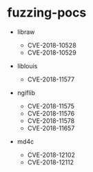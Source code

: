 # fuzzing-pocs

- libraw
  - CVE-2018-10528
  - CVE-2018-10529

- liblouis 
  - CVE-2018-11577

- ngiflib
  - CVE-2018-11575
  - CVE-2018-11576
  - CVE-2018-11578
  - CVE-2018-11657

- md4c
  - CVE-2018-12102
  - CVE-2018-12112
